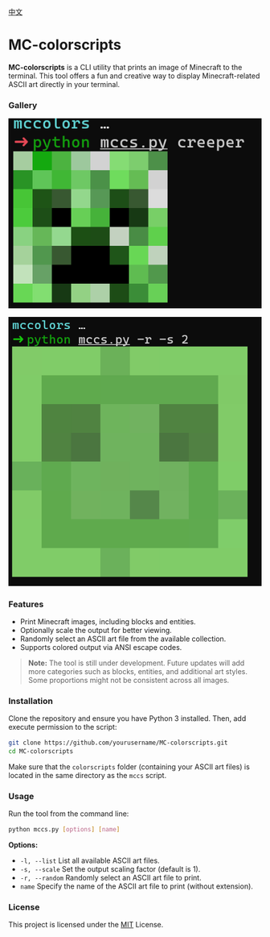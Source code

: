 [中文](README_zh.md)

# MC-colorscripts

**MC-colorscripts** is a CLI utility that prints an image of Minecraft to the terminal. This tool offers a fun and creative way to display Minecraft-related ASCII art directly in your terminal.


### Gallery

![image](assets/image-20250307223932-sfr53eb.png)

![image](assets/image-20250307224000-p7scuip.png)

### Features

* Print Minecraft images, including blocks and entities.
* Optionally scale the output for better viewing.
* Randomly select an ASCII art file from the available collection.
* Supports colored output via ANSI escape codes.

> **Note:**  The tool is still under development. Future updates will add more categories such as blocks, entities, and additional art styles. Some proportions might not be consistent across all images.

### Installation

Clone the repository and ensure you have Python 3 installed. Then, add execute permission to the script:

```bash
git clone https://github.com/yourusername/MC-colorscripts.git
cd MC-colorscripts
```

Make sure that the `colorscripts` folder (containing your ASCII art files) is located in the same directory as the `mccs` script.

### Usage

Run the tool from the command line:

```bash
python mccs.py [options] [name]
```

**Options:**

* `-l, --list`     List all available ASCII art files.
* `-s, --scale`    Set the output scaling factor (default is 1).
* `-r, --random`   Randomly select an ASCII art file to print.
* `name`          Specify the name of the ASCII art file to print (without extension).

### License

This project is licensed under the [MIT](LICENSE) License.
